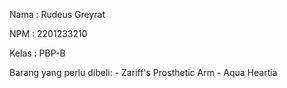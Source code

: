 Nama    : Rudeus Greyrat

NPM     : 2201233210

Kelas   : PBP-B

Barang yang perlu dibeli:
    - Zariff's Prosthetic Arm
    - Aqua Heartia